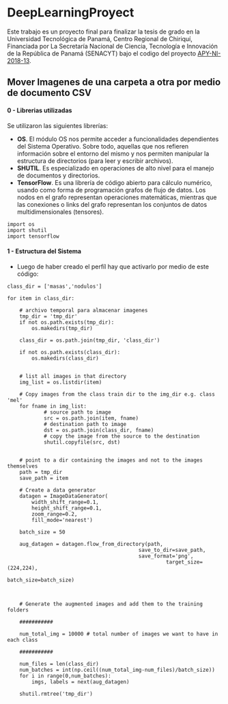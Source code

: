 # DeepLearningProyect

Este trabajo es un proyecto final para finalizar la tesis de grado en la Universidad Tecnológica de Panamá, Centro Regional de Chiriquí, Financiada por La Secretaría Nacional de Ciencia, Tecnología e Innovación de la República de Panamá (SENACYT) bajo el codigo del proyecto [APY-NI-2018-13](https://www.senacyt.gob.pa/wp-content/uploads/2018/04/ACTA-DE-RECEPCI%C3%93N-DE-PROPUESTAS-DE-NUEVOS-INVESTIGADORES-2018-RONDA-I.pdf).


## Mover Imagenes de una carpeta a otra por medio de documento CSV

#### 0 - Librerias utilizadas
Se utilizaron las siguientes librerías:
- **OS**. El módulo OS nos permite acceder a funcionalidades dependientes del Sistema Operativo. Sobre todo, aquellas que nos refieren información sobre el entorno del mismo y nos permiten manipular la estructura de directorios (para leer y escribir archivos).
- **SHUTIL**. Es especializado en operaciones de alto nivel para el manejo de documentos y directorios.
- **TensorFlow**. Es una librería de código abierto para cálculo numérico, usando como forma de programación grafos de flujo de datos. Los nodos en el grafo representan operaciones matemáticas, mientras que las conexiones o links del grafo representan los conjuntos de datos multidimensionales (tensores).
```
import os
import shutil
import tensorflow
```
#### 1 - Estructura del Sistema
- Luego de haber creado el perfíl hay que activarlo por medio de este código:
```
class_dir = ['masas','nodulos']

for item in class_dir:
    
    # archivo temporal para almacenar imagenes
    tmp_dir = 'tmp_dir'
    if not os.path.exists(tmp_dir):
    	os.makedirs(tmp_dir)

    class_dir = os.path.join(tmp_dir, 'class_dir')

    if not os.path.exists(class_dir):
    	os.makedirs(class_dir)
   

    # list all images in that directory
    img_list = os.listdir(item)

    # Copy images from the class train dir to the img_dir e.g. class 'mel'
    for fname in img_list:
            # source path to image
            src = os.path.join(item, fname)
            # destination path to image
            dst = os.path.join(class_dir, fname)
            # copy the image from the source to the destination
            shutil.copyfile(src, dst)


    # point to a dir containing the images and not to the images themselves
    path = tmp_dir
    save_path = item

    # Create a data generator
    datagen = ImageDataGenerator(
        width_shift_range=0.1,
        height_shift_range=0.1,
        zoom_range=0.2,
        fill_mode='nearest')

    batch_size = 50

    aug_datagen = datagen.flow_from_directory(path,
                                           save_to_dir=save_path,
                                           save_format='png',
                                                    target_size=(224,224),
                                                    batch_size=batch_size)



    # Generate the augmented images and add them to the training folders
    
    ###########
    
    num_total_img = 10000 # total number of images we want to have in each class
    
    ###########
    
    num_files = len(class_dir)
    num_batches = int(np.ceil((num_total_img-num_files)/batch_size))
    for i in range(0,num_batches):
    	imgs, labels = next(aug_datagen)

    shutil.rmtree('tmp_dir')

```


